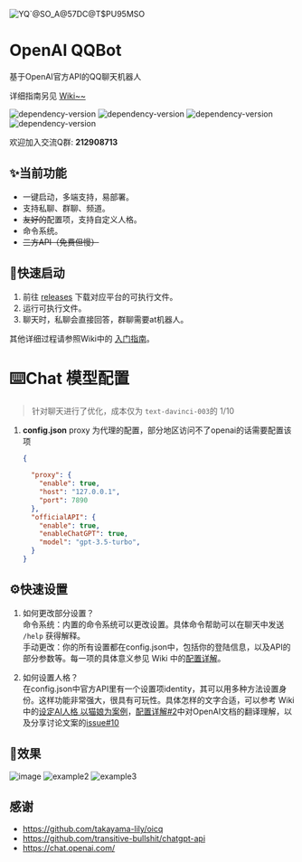![YQ`@SO_A@57DC@T$PU95MSO](https://user-images.githubusercontent.com/59076088/208228558-797a6bca-c794-4173-8d0d-176f8e9d90d6.png)


# OpenAI QQBot

基于OpenAI官方API的QQ聊天机器人

详细指南另见 [Wiki~~](https://github.com/easydu2002/chat_gpt_oicq/wiki)

<img src="https://img.shields.io/github/repo-size/easydu2002/chat_gpt_oicq?color=green" alt="dependency-version" /> <img src="https://img.shields.io/github/package-json/dependency-version/easydu2002/chat_gpt_oicq/openai?color=black" alt="dependency-version" /> <img src="https://img.shields.io/github/package-json/dependency-version/easydu2002/chat_gpt_oicq/oicq" alt="dependency-version" /> <img src="https://img.shields.io/github/package-json/dependency-version/easydu2002/chat_gpt_oicq/chatgpt" alt="dependency-version" />

欢迎加入交流Q群: **212908713**



## ✨当前功能

- 一键启动，多端支持，易部署。
- 支持私聊、群聊、频道。
- ~~友好的~~配置项，支持自定义人格。
- 命令系统。
- ~~三方API（免费但慢）~~



## 🚀快速启动

1. 前往 [releases](https://github.com/easydu2002/chat_gpt_oicq/releases) 下载对应平台的可执行文件。
2. 运行可执行文件。
3. 聊天时，私聊会直接回答，群聊需要at机器人。

其他详细过程请参照Wiki中的 [入门指南](https://github.com/easydu2002/chat_gpt_oicq/wiki/%E5%85%A5%E9%97%A8%E6%8C%87%E5%8D%97)。



# ⌨️Chat 模型配置

> 针对聊天进行了优化，成本仅为 `text-davinci-003`的 1/10

1. **config.json**
   proxy 为代理的配置，部分地区访问不了openai的话需要配置该项

   ```json
   {
       
     "proxy": {
       "enable": true,
       "host": "127.0.0.1",
       "port": 7890
     },
     "officialAPI": {
       "enable": true,
       "enableChatGPT": true,
       "model": "gpt-3.5-turbo",
     }
   }
   ```

## ⚙快速设置

1. 如何更改部分设置？<br>
命令系统：内置的命令系统可以更改设置。具体命令帮助可以在聊天中发送 `/help` 获得解释。<br>
手动更改：你的所有设置都在config.json中，包括你的登陆信息，以及API的部分参数等。每一项的具体意义参见 Wiki 中的[配置详解](https://github.com/easydu2002/chat_gpt_oicq/wiki/%E9%85%8D%E7%BD%AE%E8%AF%A6%E8%A7%A3)。


2. 如何设置人格？<br>
在config.json中官方API里有一个设置项identity，其可以用多种方法设置身份。这样功能非常强大，很具有可玩性。具体怎样的文字合适，可以参考 Wiki 中的[设定AI人格 以猫娘为案例](https://github.com/easydu2002/chat_gpt_oicq/wiki/%E8%AE%BE%E5%AE%9AAI%E4%BA%BA%E6%A0%BC---%E4%BB%A5%E7%8C%AB%E5%A8%98%E4%B8%BA%E6%A1%88%E4%BE%8B%E3%80%90chatGPT%E7%8C%AB%E5%A8%98%E3%80%91)，[配置详解#2](https://github.com/easydu2002/chat_gpt_oicq/wiki/%E9%85%8D%E7%BD%AE%E8%AF%A6%E8%A7%A3#2-openai-%E6%A6%82%E8%BF%B0)中对OpenAI文档的翻译理解，以及分享讨论文案的[issue#10](https://github.com/easydu2002/chat_gpt_oicq/issues/10)


## 👀效果
![image](https://user-images.githubusercontent.com/59076088/206843285-9fdf53e6-a0c7-4432-89b4-75f56104affc.png)
![example2](https://user-images.githubusercontent.com/44737387/211142091-02118080-434d-4ab3-ba7f-e405e4243213.png)
![example3](https://user-images.githubusercontent.com/44737387/211142130-72d5e8b4-bd7e-42f6-aeda-f3666abcb8ec.jpg)

## 感谢

- https://github.com/takayama-lily/oicq
- https://github.com/transitive-bullshit/chatgpt-api
- https://chat.openai.com/
